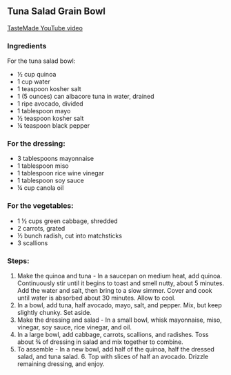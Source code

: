 ## Tuna Salad Grain Bowl

[TasteMade YouTube video](https://www.youtube.com/watch?v=CkJ0REz-UQA)

### Ingredients

For the tuna salad bowl:
* ½ cup quinoa
* 1 cup water
* 1 teaspoon kosher salt
* 1 (5 ounces) can albacore tuna in water, drained
* 1 ripe avocado, divided
* 1 tablespoon mayo
* ½ teaspoon kosher salt
* ¼ teaspoon black pepper

### For the dressing:
* 3 tablespoons mayonnaise
* 1 tablespoon miso
* 1 tablespoon rice wine vinegar
* 1 tablespoon soy sauce
* ¼ cup canola oil

### For the vegetables:
* 1 ½ cups green cabbage, shredded
* 2 carrots, grated
* ½ bunch radish, cut into matchsticks
* 3 scallions

### Steps:
1. Make the quinoa and tuna - In a saucepan on medium heat, add quinoa. Continuously stir until it begins to toast and smell nutty, about 5 minutes. Add the water and salt, then bring to a slow simmer. Cover and cook until water is absorbed about 30 minutes. Allow to cool.
2. In a bowl, add tuna, half avocado, mayo, salt, and pepper. Mix, but keep slightly chunky. Set aside.
3. Make the dressing and salad - In a small bowl, whisk mayonnaise, miso, vinegar, soy sauce, rice vinegar, and oil.
4. In a large bowl, add cabbage, carrots, scallions, and radishes. Toss about ¾ of dressing in salad and mix together to combine.
5. To assemble - In a new bowl, add half of the quinoa, half the dressed salad, and tuna salad. 6. Top with slices of half an avocado. Drizzle remaining dressing, and enjoy.
